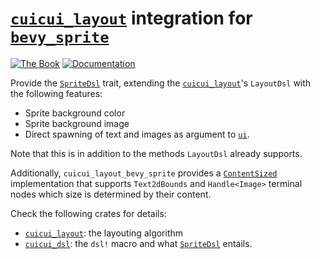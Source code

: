 # [`cuicui_layout`] integration for [`bevy_sprite`]

[![The Book](https://img.shields.io/badge/The_Cuicui_Book-blue)](https://cuicui.nicopap.ch/introduction.html)
[![Documentation](https://docs.rs/cuicui_layout_bevy_sprite/badge.svg)](https://docs.rs/cuicui_layout_bevy_sprite/)

Provide the [`SpriteDsl`] trait, extending the [`cuicui_layout`]'s `LayoutDsl`
with the following features:

- Sprite background color
- Sprite background image
- Direct spawning of text and images as argument to [`ui`].

Note that this is in addition to the methods `LayoutDsl` already supports.

Additionally, `cuicui_layout_bevy_sprite` provides a [`ContentSized`]
implementation that supports `Text2dBounds` and `Handle<Image>` terminal nodes
which size is determined by their content.

Check the following crates for details:

- [`cuicui_layout`]: the layouting algorithm
- [`cuicui_dsl`]: the `dsl!` macro and what [`SpriteDsl`] entails.

[`cuicui_layout`]: https://docs.rs/cuicui_layout/latest/cuicui_layout/
[`bevy_sprite`]: https://docs.rs/bevy_sprite/latest/bevy_sprite/
[`SpriteDsl`]: https://docs.rs/cuicui_layout_bevy_sprite/0.11.0/cuicui_layout_bevy_sprite/struct.SpriteDsl.html
[`ui`]: https://docs.rs/cuicui_layout/0.11.0/cuicui_layout/dsl/struct.LayoutDsl.html#method.ui
[`ContentSized`]: https://docs.rs/cuicui_layout/0.11.0/cuicui_layout/dsl/struct.ContentSized.html
[`cuicui_dsl`]: https://docs.rs/cuicui_dsl/latest/cuicui_dsl/